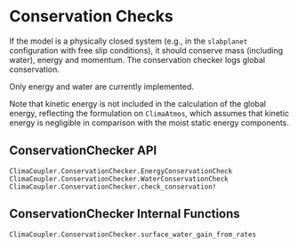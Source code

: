 # Conservation Checks

If the model is a physically closed system (e.g., in the `slabplanet` configuration with free slip conditions), it should conserve mass (including water), energy and momentum. The conservation checker logs global conservation.

Only energy and water are currently implemented.

Note that kinetic energy is not included in the calculation of the global energy, reflecting the formulation on `ClimaAtmos`, which assumes that kinetic energy is negligible in comparison with the moist static energy components.

## ConservationChecker API

```@docs
ClimaCoupler.ConservationChecker.EnergyConservationCheck
ClimaCoupler.ConservationChecker.WaterConservationCheck
ClimaCoupler.ConservationChecker.check_conservation!
```

## ConservationChecker Internal Functions
```@docs
ClimaCoupler.ConservationChecker.surface_water_gain_from_rates
```

